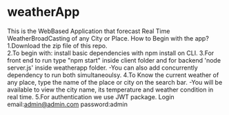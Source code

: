 # weatherApp

This is the WebBased Application that forecast Real Time WeatherBroadCasting of any City or Place.
How to Begin with the app?
1.Download the zip file of this repo.<br>
2.To begin with: install basic dependencies with npm install on CLI.
3.For front end to run type "npm start" inside client folder and for backend 'node server.js' inside weatherapp folder.
 -You can also add concurrently dependency to run both simultaneoulsy.
4.To Know the current weather of any place, type the name of the place or city on the search bar. 
 -You will be available to view the city name, its temperature and weather condition in real time.
5.For authentication we use JWT package. Login email:admin@admin.com password:admin
